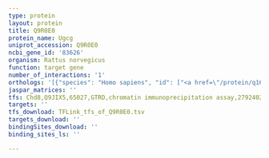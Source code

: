 ```yaml
---
type: protein
layout: protein
title: Q9R0E0
protein_name: Ugcg
uniprot_accession: Q9R0E0
ncbi_gene_id: '83626'
organism: Rattus norvegicus
function: target gene
number_of_interactions: '1'
orthologs: '[{"species": "Homo sapiens", "id": ["<a href=\"/protein/q16739\">Q16739</a>"]}, {"species": "Danio rerio", "id": ["<a href=\"/protein/f1qnt4\">F1QNT4</a>"]}, {"species": "Mus musculus", "id": ["<a href=\"/protein/o88693\">O88693</a>"]}, {"species": "Caenorhabditis elegans", "id": ["<a href=\"/protein/q21054\">Q21054</a>", "<a href=\"/protein/o18037\">O18037</a>", "<a href=\"/protein/g5ec84\">G5EC84</a>"]}, {"species": "Drosophila melanogaster", "id": ["<a href=\"/protein/q9w297\">Q9W297</a>"]}]'
jaspar_matrices: ''
tfs: Chd8,Q9JIX5,65027,GTRD,chromatin immunoprecipitation assay,27924024%5Buid%5D,No
targets: ''
tfs_download: TFLink_tfs_of_Q9R0E0.tsv
targets_download: ''
bindingSites_download: ''
binding_sites_ls: ''

---
```

